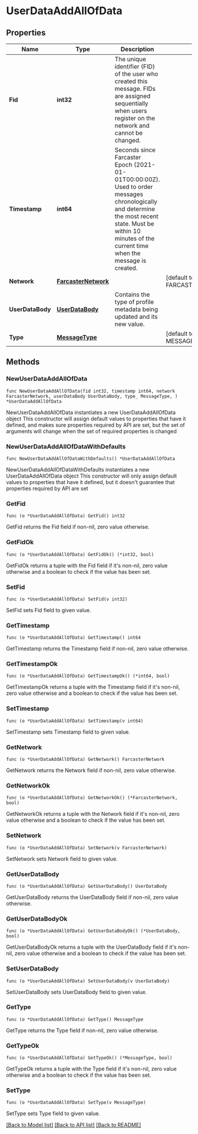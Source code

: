 # UserDataAddAllOfData

## Properties

Name | Type | Description | Notes
------------ | ------------- | ------------- | -------------
**Fid** | **int32** | The unique identifier (FID) of the user who created this message. FIDs are assigned sequentially when users register on the network and cannot be changed. | 
**Timestamp** | **int64** | Seconds since Farcaster Epoch (2021-01-01T00:00:00Z). Used to order messages chronologically and determine the most recent state. Must be within 10 minutes of the current time when the message is created. | 
**Network** | [**FarcasterNetwork**](FarcasterNetwork.md) |  | [default to FARCASTER_NETWORK_MAINNET]
**UserDataBody** | [**UserDataBody**](UserDataBody.md) | Contains the type of profile metadata being updated and its new value. | 
**Type** | [**MessageType**](MessageType.md) |  | [default to MESSAGE_TYPE_CAST_ADD]

## Methods

### NewUserDataAddAllOfData

`func NewUserDataAddAllOfData(fid int32, timestamp int64, network FarcasterNetwork, userDataBody UserDataBody, type_ MessageType, ) *UserDataAddAllOfData`

NewUserDataAddAllOfData instantiates a new UserDataAddAllOfData object
This constructor will assign default values to properties that have it defined,
and makes sure properties required by API are set, but the set of arguments
will change when the set of required properties is changed

### NewUserDataAddAllOfDataWithDefaults

`func NewUserDataAddAllOfDataWithDefaults() *UserDataAddAllOfData`

NewUserDataAddAllOfDataWithDefaults instantiates a new UserDataAddAllOfData object
This constructor will only assign default values to properties that have it defined,
but it doesn't guarantee that properties required by API are set

### GetFid

`func (o *UserDataAddAllOfData) GetFid() int32`

GetFid returns the Fid field if non-nil, zero value otherwise.

### GetFidOk

`func (o *UserDataAddAllOfData) GetFidOk() (*int32, bool)`

GetFidOk returns a tuple with the Fid field if it's non-nil, zero value otherwise
and a boolean to check if the value has been set.

### SetFid

`func (o *UserDataAddAllOfData) SetFid(v int32)`

SetFid sets Fid field to given value.


### GetTimestamp

`func (o *UserDataAddAllOfData) GetTimestamp() int64`

GetTimestamp returns the Timestamp field if non-nil, zero value otherwise.

### GetTimestampOk

`func (o *UserDataAddAllOfData) GetTimestampOk() (*int64, bool)`

GetTimestampOk returns a tuple with the Timestamp field if it's non-nil, zero value otherwise
and a boolean to check if the value has been set.

### SetTimestamp

`func (o *UserDataAddAllOfData) SetTimestamp(v int64)`

SetTimestamp sets Timestamp field to given value.


### GetNetwork

`func (o *UserDataAddAllOfData) GetNetwork() FarcasterNetwork`

GetNetwork returns the Network field if non-nil, zero value otherwise.

### GetNetworkOk

`func (o *UserDataAddAllOfData) GetNetworkOk() (*FarcasterNetwork, bool)`

GetNetworkOk returns a tuple with the Network field if it's non-nil, zero value otherwise
and a boolean to check if the value has been set.

### SetNetwork

`func (o *UserDataAddAllOfData) SetNetwork(v FarcasterNetwork)`

SetNetwork sets Network field to given value.


### GetUserDataBody

`func (o *UserDataAddAllOfData) GetUserDataBody() UserDataBody`

GetUserDataBody returns the UserDataBody field if non-nil, zero value otherwise.

### GetUserDataBodyOk

`func (o *UserDataAddAllOfData) GetUserDataBodyOk() (*UserDataBody, bool)`

GetUserDataBodyOk returns a tuple with the UserDataBody field if it's non-nil, zero value otherwise
and a boolean to check if the value has been set.

### SetUserDataBody

`func (o *UserDataAddAllOfData) SetUserDataBody(v UserDataBody)`

SetUserDataBody sets UserDataBody field to given value.


### GetType

`func (o *UserDataAddAllOfData) GetType() MessageType`

GetType returns the Type field if non-nil, zero value otherwise.

### GetTypeOk

`func (o *UserDataAddAllOfData) GetTypeOk() (*MessageType, bool)`

GetTypeOk returns a tuple with the Type field if it's non-nil, zero value otherwise
and a boolean to check if the value has been set.

### SetType

`func (o *UserDataAddAllOfData) SetType(v MessageType)`

SetType sets Type field to given value.



[[Back to Model list]](../README.md#documentation-for-models) [[Back to API list]](../README.md#documentation-for-api-endpoints) [[Back to README]](../README.md)


